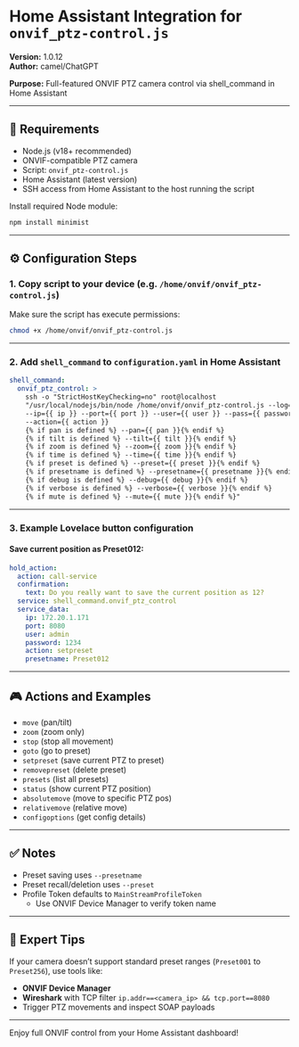 # Home Assistant Integration for `onvif_ptz-control.js`

**Version:** 1.0.12  
**Author:** camel/ChatGPT 

**Purpose:** Full-featured ONVIF PTZ camera control via shell_command in Home Assistant

---

## 🔧 Requirements

- Node.js (v18+ recommended)
- ONVIF-compatible PTZ camera
- Script: `onvif_ptz-control.js`
- Home Assistant (latest version)
- SSH access from Home Assistant to the host running the script

Install required Node module:
```bash
npm install minimist
```

---

## ⚙️ Configuration Steps

### 1. Copy script to your device (e.g. `/home/onvif/onvif_ptz-control.js`)

Make sure the script has execute permissions:
```bash
chmod +x /home/onvif/onvif_ptz-control.js
```

---

### 2. Add `shell_command` to `configuration.yaml` in Home Assistant

```yaml
shell_command:
  onvif_ptz_control: >
    ssh -o "StrictHostKeyChecking=no" root@localhost
    "/usr/local/nodejs/bin/node /home/onvif/onvif_ptz-control.js --log=1
    --ip={{ ip }} --port={{ port }} --user={{ user }} --pass={{ password }}
    --action={{ action }}
    {% if pan is defined %} --pan={{ pan }}{% endif %}
    {% if tilt is defined %} --tilt={{ tilt }}{% endif %}
    {% if zoom is defined %} --zoom={{ zoom }}{% endif %}
    {% if time is defined %} --time={{ time }}{% endif %}
    {% if preset is defined %} --preset={{ preset }}{% endif %}
    {% if presetname is defined %} --presetname={{ presetname }}{% endif %}
    {% if debug is defined %} --debug={{ debug }}{% endif %}
    {% if verbose is defined %} --verbose={{ verbose }}{% endif %}
    {% if mute is defined %} --mute={{ mute }}{% endif %}"
```

---

### 3. Example Lovelace button configuration

#### Save current position as Preset012:
```yaml
hold_action:
  action: call-service
  confirmation:
    text: Do you really want to save the current position as 12?
  service: shell_command.onvif_ptz_control
  service_data:
    ip: 172.20.1.171
    port: 8080
    user: admin
    password: 1234
    action: setpreset
    presetname: Preset012
```

---

## 🎮 Actions and Examples

- `move` (pan/tilt)
- `zoom` (zoom only)
- `stop` (stop all movement)
- `goto` (go to preset)
- `setpreset` (save current PTZ to preset)
- `removepreset` (delete preset)
- `presets` (list all presets)
- `status` (show current PTZ position)
- `absolutemove` (move to specific PTZ pos)
- `relativemove` (relative move)
- `configoptions` (get config details)

---

## ✅ Notes

- Preset saving uses `--presetname`
- Preset recall/deletion uses `--preset`
- Profile Token defaults to `MainStreamProfileToken`
  - Use ONVIF Device Manager to verify token name

---

## 🧠 Expert Tips

If your camera doesn’t support standard preset ranges (`Preset001` to `Preset256`), use tools like:

- **ONVIF Device Manager**
- **Wireshark** with TCP filter `ip.addr==<camera_ip> && tcp.port==8080`
- Trigger PTZ movements and inspect SOAP payloads

---

Enjoy full ONVIF control from your Home Assistant dashboard!
